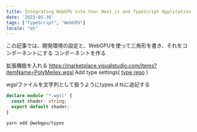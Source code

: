 ```yaml
---
title: Integrating WebGPU into Your Next.js and TypeScript Application Part 1
date: '2023-05-30'
tags: ["TypeScript", "WebGPU"]
locale: "en"
---
```


この記事では、開発環境の設定と、WebGPUを使って三角形を書き、それをコンポーネントにする
コンポーネントを作る


拡張機能を入れる
https://marketplace.visualstudio.com/items?itemName=PolyMeilex.wgsl
Add type settings( [type repo](https://github.com/gpuweb/types) )

wgslファイルを文字列として扱うようにtypes.d.tsに追記する
```TypeScript
declare module "*.wgsl" {
  const shader: string;
  export default shader;
}
```



```bash
yarn add @webgpu/types
```